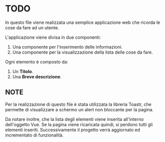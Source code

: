 # TODO

In questo file viene realizzata una semplice applicazione web che ricorda le cose da fare ad un utente.

L'applicazione viene divisa in due componenti:
1. Una componente per l'inserimento delle informazioni.
2. Una componente per la visualizzazione della lista delle cose da fare.

Ogni elemento è composto da:
1. Un **Titolo**.
2. Una **Breve descrizione**.

## NOTE

Per la realizzazione di questo file è stata utilizzata la libreria Toastr, che permette di visualizzare a schermo un alert non bloccante per la pagina.

Da notare inoltre, che la lista degli elementi viene inserita all'interno dell'oggetto Vue. Se la pagina viene ricaricata quindi, si perdono tutti gli elementi inseriti. Successivamente il progetto verrà aggiornato ed incrementato di funzionalità.

